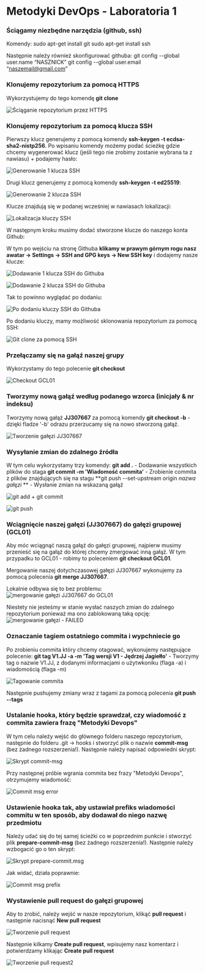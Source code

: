 # Metodyki DevOps - Laboratoria 1

### Ściągamy niezbędne narzędzia (github, ssh)
Komendy:
sudo apt-get install git
sudo apt-get install ssh

Następnie należy również skonfigurować githuba:
git config --global user.name “NASZNICK”
git config --global user.email “naszemail@gmail.com”

### Klonujemy repozytorium za pomocą HTTPS

Wykorzystujemy do tego komendę **git clone**

![Ściąganie repozytorium przez HTTPS](screenshots/1.PNG)

### Klonujemy repozytorium za pomocą klucza SSH

Pierwszy klucz generujemy z pomocą komendy **ssh-keygen -t ecdsa-sha2-nistp256**. Po wpisaniu komendy możemy podać ścieżkę gdzie chcemy wygenerować klucz (jeśli tego nie zrobimy zostanie wybrana ta z nawiasu) + podajemy hasło:

![Generowanie 1 klucza SSH](screenshots/2.PNG)

Drugi klucz generujemy z pomocą komendy **ssh-keygen -t ed25519**:

![Generowanie 2 klucza SSH](screenshots/3.PNG)

Klucze znajdują się w podanej wcześniej w nawiasach lokalizacji:

![Lokalizacja kluczy SSH](screenshots/4.PNG)

W następnym kroku musimy dodać stworzone klucze do naszego konta Github:

W tym po wejściu na stronę Githuba **klikamy w prawym górnym rogu nasz awatar -> Settings -> SSH and GPG keys -> New SSH key** i dodajemy nasze klucze:

![Dodawanie 1 klucza SSH do Githuba](screenshots/5.PNG)

![Dodawanie 2 klucza SSH do Githuba](screenshots/6.PNG)

Tak to powinno wyglądać po dodaniu:

![Po dodaniu kluczy SSH do Githuba](screenshots/7.PNG)

Po dodaniu kluczy, mamy możliwość sklonowania repozytorium za pomocą SSH:

![Git clone za pomocą SSH](screenshots/8.PNG)

### Przełączamy się na gałąź naszej grupy
Wykorzystamy do tego polecenie **git checkout**

![Checkout GCL01](screenshots/9.PNG)

### Tworzymy nową gałąź według podanego wzorca (inicjały & nr indeksu)

Tworzymy nową gałąź **JJ307667** za pomocą komendy **git checkout -b** - dzięki fladze '-b' odrazu przerzucamy się na nowo stworzoną gałąź.

![Tworzenie gałęzi JJ307667](screenshots/10.PNG)

### Wysyłanie zmian do zdalnego źródła

W tym celu wykorzystamy trzy komendy:
**git add .** - Dodawanie wszystkich plików do staga
**git commit -m 'Wiadomość commita'** - Zrobienie commita z plików znajdujących się na stagu
**git push --set-upstream origin *nazwa gałęzi* ** - Wysłanie zmian na wskazaną gałąź

![git add + git commit](screenshots/11.PNG)

![git push](screenshots/12.PNG)


### Wciągnięcie naszej gałęzi (JJ307667) do gałęzi grupowej (GCL01)

Aby móc wciągnąć naszą gałąź do gałęzi grupowej, najpierw musimy przenieść się na gałąź do której chcemy zmergować inną gałąź. W tym przypadku to GCL01 - robimy to poleceniem **git checkout GCL01**.

Mergowanie naszej dotychczasowej gałęzi JJ307667 wykonujemy za pomocą polecenia **git merge JJ307667**.

Lokalnie odbywa się to bez problemu:
![mergowanie gałęzi JJ307667 do GCL01](screenshots/13.PNG)

Niestety nie jesteśmy w stanie wysłać naszych zmian do zdalnego repozytorium ponieważ ma ono zablokowaną taką opcję:
![mergowanie gałęzi - FAILED](screenshots/14.PNG)

### Oznaczanie tagiem ostatniego commita i wypchniecie go

Po zrobieniu commita który chcemy otagować, wykonujemy następujące polecenie:
**git tag V1.JJ -a -m 'Tag wersji V1 - Jędrzej Jagiełło'** - Tworzymy tag o nazwie V1.JJ, z dodanymi informacjami o użytwkoniku (flaga -a) i wiadomością (flaga -m)

![Tagowanie commita](screenshots/15.PNG)

Następnie pushujemy zmiany wraz z tagami za pomocą polecenia **git push --tags**

### Ustalanie hooka, który będzie sprawdzał, czy wiadomość z commita zawiera frazę "Metodyki Devops"

W tym celu należy wejść do głównego folderu naszego repozytorium, następnie do folderu .git -> hooks i stworzyć plik o nazwie **commit-msg** (bez żadnego rozszerzenia!). Następnie należy napisać odpowiedni skrypt:

![Skrypt commit-msg](screenshots/16.PNG)

Przy następnej próbie wgrania commita bez frazy "Metodyki Devops", otrzymujemy wiadomość:

![Commit msg error](screenshots/17.PNG)

### Ustawienie hooka tak, aby ustawiał prefiks wiadomości commitu w ten sposób, aby dodawał do niego nazwę przedmiotu

Należy udać się do tej samej ścieżki co w poprzednim punkcie i stworzyć plik **prepare-commit-msg** (bez żadnego rozszerzenia!). Następnie należy wzbogacić go o ten skrypt:

![Skrypt prepare-commit.msg](screenshots/18.PNG)

Jak widać, działa poprawnie:

![Commit msg prefix](screenshots/19.PNG)

### Wystawienie pull request do gałęzi grupowej

Aby to zrobić, należy wejść w nasze repozytorium, klikąć **pull request** i następnie nacisnąć **New pull request**

![Tworzenie pull request](screenshots/20.PNG)

Następnie kilkamy **Create pull request**, wpisujemy nasz komentarz i potwierdzamy klikając **Create pull request**

![Tworzenie pull request2](screenshots/21.PNG)
